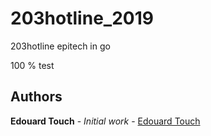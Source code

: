 # 203hotline_2019
203hotline epitech in go

100 % test


## Authors

 **Edouard Touch** - *Initial work* - [Edouard Touch](https://github.com/Eydou)
